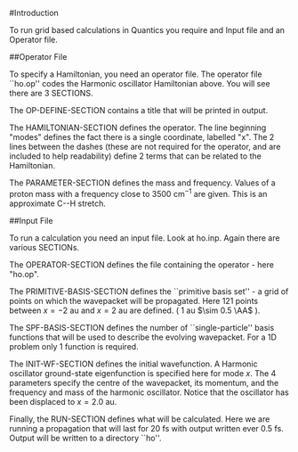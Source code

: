 #Introduction

To run grid based calculations in Quantics you require and Input file and an Operator file.

##Operator File

To specify a Hamiltonian, you need an operator file. 
The operator file ``ho.op'' codes the Harmonic oscillator Hamiltonian above. You will see
there are 3 SECTIONS. 

The OP-DEFINE-SECTION contains a title that will be printed in output.

The HAMILTONIAN-SECTION defines the operator. The line beginning "modes" defines the fact there
is a single coordinate, labelled "x". The 2 lines between the dashes (these are not required
for the operator, and are included to help readability) define 2 terms that can be related to
the Hamiltonian.

The PARAMETER-SECTION defines the mass and frequency. Values of a proton mass with a
frequency close to 3500 cm$^{-1}$ are given. This is an approximate C--H stretch.

##Input File

To run a calculation you need an input file. Look at ho.inp. Again there are various SECTIONs.

The OPERATOR-SECTION defines the file containing the operator - here "ho.op".

The PRIMITIVE-BASIS-SECTION defines the ``primitive basis set'' - a grid of points on which
the wavepacket will be propagated. Here 121 points between $x=-2$ au and $x=2$ au are defined.
( $1$ au $\sim 0.5 \AA$ ).

The SPF-BASIS-SECTION defines the number of ``single-particle'' basis functions that will
be used to describe the evolving wavepacket. For a 1D problem only 1 function is required.

The INIT-WF-SECTION defines the initial wavefunction. A Harmonic oscillator ground-state 
eigenfunction is specified here for mode $x$. The 4 parameters specify the centre of the
wavepacket, its momentum, and the frequency and mass of the harmonic oscillator. Notice that
the oscillator has been displaced to $x=2.0$ au. 

Finally, the RUN-SECTION defines what will be calculated. Here we are running a propagation 
that will last for 20 fs with output written ever 0.5 fs. Output will be written to a 
directory ``ho''.
